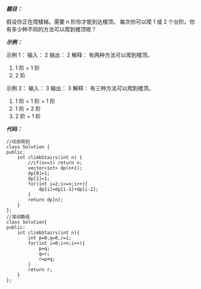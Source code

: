 ***题目：***

假设你正在爬楼梯。需要 n 阶你才能到达楼顶。
每次你可以爬 1 或 2 个台阶。你有多少种不同的方法可以爬到楼顶呢？

***示例：***

示例 1：
输入： 2
输出： 2
解释： 有两种方法可以爬到楼顶。
1.  1 阶 + 1 阶
2.  2 阶

示例 2：
输入： 3
输出： 3
解释： 有三种方法可以爬到楼顶。
1.  1 阶 + 1 阶 + 1 阶
2.  1 阶 + 2 阶
3.  2 阶 + 1 阶

***代码：***
```
//动态规划
class Solution {
public:
    int climbStairs(int n) {
        //if(n<=1) return n;
        vector<int> dp(n+1);
        dp[0]=1;
        dp[1]=1;
        for(int i=2;i<=n;i++){
            dp[i]=dp[i-1]+dp[i-2];
        }
        return dp[n];
    }
};
//滚动数组
class Solution{
public:
    int climbStairs(int n){
        int p=0,q=0,r=1;
        for(int i=0;i<n;i++){
            p=q;
            q=r;
            r=p+q;
        }
        return r;
    }
};
```
